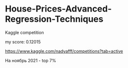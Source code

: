 # House-Prices-Advanced-Regression-Techniques
Kaggle competition

my score: 0.12015

https://www.kaggle.com/nadyafff/competitions?tab=active

На ноябрь 2021 - top 7%
